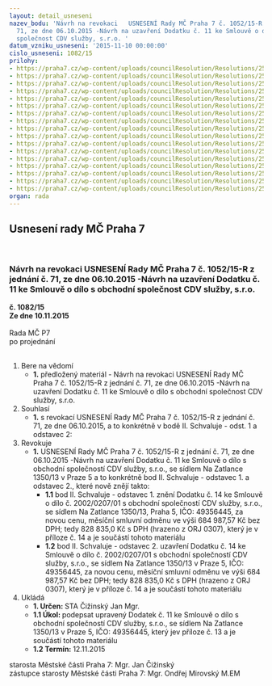 ```yaml
---
layout: detail_usneseni
nazev_bodu: 'Návrh na revokaci   USNESENÍ Rady MČ Praha 7 č. 1052/15-R z jednání č.
  71, ze dne 06.10.2015 -Návrh na uzavření Dodatku č. 11 ke Smlouvě o dílo s obchodní
  společnost CDV služby, s.r.o. '
datum_vzniku_usneseni: '2015-11-10 00:00:00'
cislo_usneseni: 1082/15
prilohy:
- https://praha7.cz/wp-content/uploads/councilResolution/Resolutions/25767/72-15-D%c5%afvodov%c3%a1_zpr%c3%a1va_1238.doc
- https://praha7.cz/wp-content/uploads/councilResolution/Resolutions/25767/72-15-smlouva_cdv.pdf
- https://praha7.cz/wp-content/uploads/councilResolution/Resolutions/25767/72-15-dodatek_1_cdv.pdf
- https://praha7.cz/wp-content/uploads/councilResolution/Resolutions/25767/72-15-cdv_dodatek_%c4%8d._2.pdf
- https://praha7.cz/wp-content/uploads/councilResolution/Resolutions/25767/72-15-CDV_dodatek_%c4%8d._3.pdf
- https://praha7.cz/wp-content/uploads/councilResolution/Resolutions/25767/72-15-CDV_dodatek_%c4%8d._4.pdf
- https://praha7.cz/wp-content/uploads/councilResolution/Resolutions/25767/72-15-cdv_dodatek_%c4%8d._5.pdf
- https://praha7.cz/wp-content/uploads/councilResolution/Resolutions/25767/72-15-cdv_dodatek_%c4%8d._6.pdf
- https://praha7.cz/wp-content/uploads/councilResolution/Resolutions/25767/72-15-cdv_dodatek_%c4%8d._7.pdf
- https://praha7.cz/wp-content/uploads/councilResolution/Resolutions/25767/72-15-dodatek_8_cdv.pdf
- https://praha7.cz/wp-content/uploads/councilResolution/Resolutions/25767/72-15-cdv_dodatek_%c4%8d._9.pdf
- https://praha7.cz/wp-content/uploads/councilResolution/Resolutions/25767/72-15-cdvdodatek_%c4%8d._10.pdf
- https://praha7.cz/wp-content/uploads/councilResolution/Resolutions/25767/72-15-dodatek_%c4%8d_11cdv_schv%c3%a1len%c3%bd_64.doc
- https://praha7.cz/wp-content/uploads/councilResolution/Resolutions/25767/72-15-dodatek_%c4%8d_11_ke_smlouv%c4%9b_o_d%c3%adlo_%c4%8d_2002_0207_01_-_cdv_slu%c5%beby_s_r_o_(4)_rev05112015.doc
- https://praha7.cz/wp-content/uploads/councilResolution/Resolutions/25767/72-15-bridge.doc
- https://praha7.cz/wp-content/uploads/councilResolution/Resolutions/25767/72-15-vypis-_cdv_listopad.pdf
- https://praha7.cz/wp-content/uploads/councilResolution/Resolutions/25767/72-15-CDV_dodatek_11.doc
organ: rada
---
```

<div id="ucUsn_pList" class="usn">
	<span><h2>Usnesení rady MČ Praha 7 </h2>
<br></span><div class="standBody">
<span><h3>Návrh na revokaci   USNESENÍ Rady MČ Praha 7 č. 1052/15-R z jednání č. 71, ze dne 06.10.2015 -Návrh na uzavření Dodatku č. 11 ke Smlouvě o dílo s obchodní společnost CDV služby, s.r.o. </h3></span><div class="center">
		<strong>č. 1082/15</strong><br>
	</div>
<div class="center">
		<strong>Ze dne 10.11.2015</strong><br><br>
	</div>Rada MČ P7<br> po projednání<br><br><ol>
<li>Bere na vědomí<ul><li>
<strong>1.</strong> předložený materiál - Návrh na revokaci   USNESENÍ Rady MČ Praha 7  č. 1052/15-R z jednání č. 71, ze dne 06.10.2015 -Návrh na uzavření Dodatku č. 11 ke Smlouvě o dílo s obchodní společnost CDV služby, s.r.o. </li></ul>
</li>
<li>Souhlasí<ul><li>
<strong>1.</strong> s revokací  USNESENÍ Rady MČ Praha 7 č. 1052/15-R z jednání č. 71,  ze dne 06.10.2015, a to konkrétně v bodě II. Schvaluje  - odst. 1 a odstavec 2: </li></ul>
</li>
<li>Revokuje<ul><li>
<strong>1.</strong> USNESENÍ Rady MČ Praha 7 č. 1052/15-R z jednání č. 71, ze dne 06.10.2015 -Návrh na uzavření Dodatku č. 11 ke Smlouvě o dílo s obchodní společností CDV služby, s.r.o., se sídlem Na Zatlance 1350/13 v Praze 5 a to konkrétně bod II.  Schvaluje  - odstavec 1. a odstavec 2., které nově znějí takto:<ul>
<li>
<strong>1.1</strong> bod  II.  Schvaluje  - odstavec 1. znění Dodatku č. 14 ke Smlouvě o dílo č. 2002/0207/01 s obchodní společností CDV služby, s.r.o., se sídlem Na Zatlance 1350/13, Praha 5, IČO: 49356445, za novou cenu, měsíční smluvní odměnu ve výši 684 987,57 Kč bez DPH; tedy 828 835,0  Kč s DPH  (hrazeno z ORJ 0307), který je v příloze č. 14  a je součástí tohoto materiálu  </li>
<li>
<strong>1.2</strong> bod  II.  Schvaluje  - odstavec 2. uzavření Dodatku č. 14 ke Smlouvě o dílo č. 2002/0207/01 s obchodní společností CDV služby, s.r.o., se sídlem Na Zatlance 1350/13 v Praze 5, IČO: 49356445, za novou cenu, měsíční smluvní odměnu ve výši 684 987,57   Kč bez DPH; tedy  828 835,0  Kč s DPH  (hrazeno z ORJ 0307),  který je v příloze č. 14  a je součástí tohoto materiálu</li>
</ul>
</li></ul>
</li>
<li>Ukládá<ul>
<li>
<strong>1. Určen: </strong>STA Čižinský Jan Mgr.</li>
<li>
<strong>1.1 Úkol: </strong>podepsat  upravený Dodatek č. 11 ke Smlouvě o dílo s obchodní společností CDV služby, s.r.o., se sídlem Na Zatlance 1350/13  v Praze 5,  IČO: 49356445, který jev příloze č. 13 a je součástí tohoto materiálu</li>
<li>
<strong>1.2 Termín: </strong>12.11.2015</li>
</ul>
</li>
</ol>starosta Městské části Praha 7: Mgr. Jan Čižinský<br>zástupce starosty Městské části Praha 7: Mgr. Ondřej Mirovský M.EM 
</div>
</div>